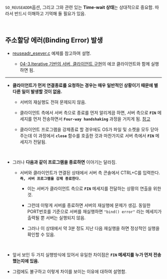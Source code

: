 `SO_REUSEADDR`옵션, 그리고 그와 관련 있는 **Time-wait 상태**는 상대적으로 중요함. 따라서 반드시 이해하고 기억해 둘 필요가 있음. 

<br>

## 주소할당 에러(Binding Error) 발생 <br>

* [reuseadr_esever.c]() 예제를 참고하여 설명.

  + [04-3.lterative 기반의 서버, 클라이언트 구현](https://github.com/taejin-seong/TCP-IP-Programming-Study-Note/tree/master/04.TCP%20%EA%B8%B0%EB%B0%98%20%EC%84%9C%EB%B2%84%20%26%20%ED%81%B4%EB%9D%BC%EC%9D%B4%EC%96%B8%ED%8A%B8%201/04-3.lterative%20%EA%B8%B0%EB%B0%98%EC%9D%98%20%EC%84%9C%EB%B2%84%2C%20%ED%81%B4%EB%9D%BC%EC%9D%B4%EC%96%B8%ED%8A%B8%20%EA%B5%AC%ED%98%84)의 에코 클라이언트와 함께 실행하면 됨.

<hr>

* **클라이언트가 먼저 연결종료를 요청하는 경우는 매우 일반적인 상황이기 때문에 별다른 일이 발생할 것이 없음.** 
  
  + 서버의 재실행도 전혀 문제되지 않음.

  + 클라이언트 측에서 서버 측으로 종료를 먼저 알리게끔 하면, 서버 측으로 **`FIN`** 메세지를 먼저 전송하면서 **`Four-way handshaking`** 과정을 거치게 됨. [참고](https://github.com/taejin-seong/TCP-IP-Programming-Study-Note/blob/master/05.TCP%20%EA%B8%B0%EB%B0%98%20%EC%84%9C%EB%B2%84%20%26%20%ED%81%B4%EB%9D%BC%EC%9D%B4%EC%96%B8%ED%8A%B8%202/05-2.TCP%EC%9D%98%20%EC%9D%B4%EB%A1%A0%EC%A0%81%EC%9D%B8%20%EC%9D%B4%EC%95%BC%EA%B8%B0!/02.SUMMARY.md)

  + 클라이언트 프로그램을 강제종료 할 경우에도 OS가 파일 및 소켓을 모두 닫아주는데 이 과정에서 **`close`** 함수를 호출한 것과 마찬가지로 서버 측에서 **`FIN`** 메세지가 전달됨.

<br>

* 그러나 **다음과 같이 프로그램을 종료하면** 이야기는 달라짐.

  + 서버와 클라이언트가 연결된 상태에서 서버 측 콘솔에서 CTRL+C를 입력한다. **`즉, 서버 프로그램을 강제 종료한다.`**

    - 이는 서버가 클라이언트 측으로 **`FIN`** 메세지를 전달하는 상황의 연출을 위한 것.

    - 그런데 이렇게 서버를 종료하면 서버의 재실행에 문제가 생김. 동일한 PORT번호를 기준으로 서버를 재실행하면 `"bind() error"` 라는 메세지가 출력될 뿐 서버는 실행되지 않음.

    - 그러나 이 상태에서 약 3분 정도 지난 다음 재실행을 하면 정상적인 실행을 확인할 수 있음.

<br>

* 앞서 보인 두 가지 실행방식에 있어서 유일한 차이점은 **`FIN` 메세지를 누가 먼저 전송했는지에 있음.**

* 그럼에도 불구하고 이렇게 차이를 보이는 이유에 대하여 설명함.
